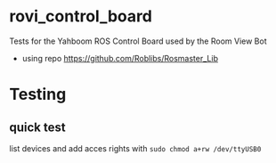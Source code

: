 # rovi_control_board
Tests for the Yahboom ROS Control Board used by the Room View Bot

- using repo https://github.com/Roblibs/Rosmaster_Lib

# Testing
## quick test
list devices and add acces rights with `sudo chmod a+rw /dev/ttyUSB0`

